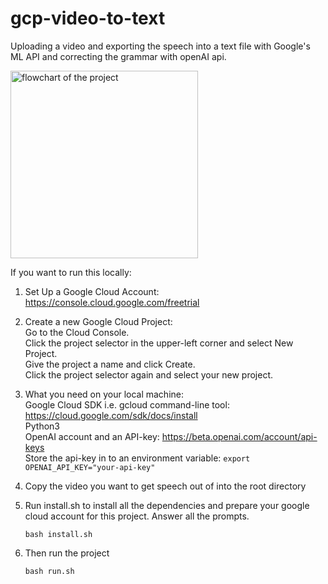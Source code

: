 # gcp-video-to-text
Uploading a video and exporting the speech into a text file with Google's ML API and correcting the grammar with openAI api. 

<img src="https://i.imgur.com/rHmQXr1.png" alt="flowchart of the project" width=300 height=300>

If you want to run this locally:
1. Set Up a Google Cloud Account: https://console.cloud.google.com/freetrial
2. Create a new Google Cloud Project:  
    Go to the Cloud Console.  
    Click the project selector in the upper-left corner and select New Project.  
    Give the project a name and click Create.  
    Click the project selector again and select your new project.  

3. What you need on your local machine:  
    Google Cloud SDK i.e. gcloud command-line tool: https://cloud.google.com/sdk/docs/install  
    Python3  
    OpenAI account and an API-key: https://beta.openai.com/account/api-keys  
        Store the api-key in to an environment variable: `export OPENAI_API_KEY="your-api-key"`  

4. Copy the video you want to get speech out of into the root directory

5. Run install.sh to install all the dependencies and prepare your google cloud account for this project.
    Answer all the prompts.

    `bash install.sh`

8. Then run the project

    `bash run.sh`
